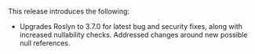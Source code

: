 This release introduces the following:

- Upgrades Roslyn to 3.7.0 for latest bug and security fixes, along with increased nullability checks.  Addressed changes around new possible null references.